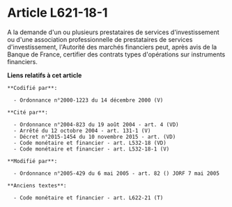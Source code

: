 # Article L621-18-1

A la demande d'un ou plusieurs prestataires de services d'investissement ou d'une association professionnelle de prestataires
de services d'investissement, l'Autorité des marchés financiers peut, après avis de la Banque de France, certifier des
contrats types d'opérations sur instruments financiers.

**Liens relatifs à cet article**

	**Codifié par**:

	  - Ordonnance n°2000-1223 du 14 décembre 2000 (V)

	**Cité par**:

	  - Ordonnance n°2004-823 du 19 août 2004 - art. 4 (VD)
	  - Arrêté du 12 octobre 2004 - art. 131-1 (V)
	  - Décret n°2015-1454 du 10 novembre 2015 - art. (VD)
	  - Code monétaire et financier - art. L532-18 (VD)
	  - Code monétaire et financier - art. L532-18-1 (V)

	**Modifié par**:

	  - Ordonnance n°2005-429 du 6 mai 2005 - art. 82 () JORF 7 mai 2005

	**Anciens textes**:

	  - Code monétaire et financier - art. L622-21 (T)
